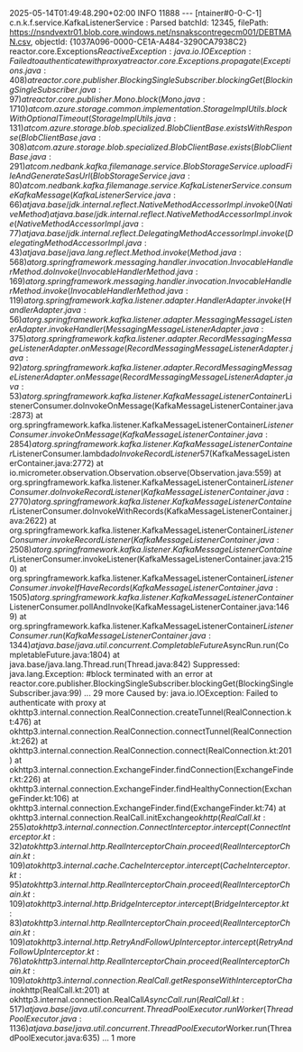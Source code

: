 2025-05-14T01:49:48.290+02:00  INFO 11888 --- [ntainer#0-0-C-1] c.n.k.f.service.KafkaListenerService     : Parsed batchId: 12345, filePath: https://nsndvextr01.blob.core.windows.net/nsnakscontregecm001/DEBTMAN.csv, objectId: {1037A096-0000-CE1A-A484-3290CA7938C2}
reactor.core.Exceptions$ReactiveException: java.io.IOException: Failed to authenticate with proxy
	at reactor.core.Exceptions.propagate(Exceptions.java:408)
	at reactor.core.publisher.BlockingSingleSubscriber.blockingGet(BlockingSingleSubscriber.java:97)
	at reactor.core.publisher.Mono.block(Mono.java:1710)
	at com.azure.storage.common.implementation.StorageImplUtils.blockWithOptionalTimeout(StorageImplUtils.java:131)
	at com.azure.storage.blob.specialized.BlobClientBase.existsWithResponse(BlobClientBase.java:308)
	at com.azure.storage.blob.specialized.BlobClientBase.exists(BlobClientBase.java:291)
	at com.nedbank.kafka.filemanage.service.BlobStorageService.uploadFileAndGenerateSasUrl(BlobStorageService.java:80)
	at com.nedbank.kafka.filemanage.service.KafkaListenerService.consumeKafkaMessage(KafkaListenerService.java:66)
	at java.base/jdk.internal.reflect.NativeMethodAccessorImpl.invoke0(Native Method)
	at java.base/jdk.internal.reflect.NativeMethodAccessorImpl.invoke(NativeMethodAccessorImpl.java:77)
	at java.base/jdk.internal.reflect.DelegatingMethodAccessorImpl.invoke(DelegatingMethodAccessorImpl.java:43)
	at java.base/java.lang.reflect.Method.invoke(Method.java:568)
	at org.springframework.messaging.handler.invocation.InvocableHandlerMethod.doInvoke(InvocableHandlerMethod.java:169)
	at org.springframework.messaging.handler.invocation.InvocableHandlerMethod.invoke(InvocableHandlerMethod.java:119)
	at org.springframework.kafka.listener.adapter.HandlerAdapter.invoke(HandlerAdapter.java:56)
	at org.springframework.kafka.listener.adapter.MessagingMessageListenerAdapter.invokeHandler(MessagingMessageListenerAdapter.java:375)
	at org.springframework.kafka.listener.adapter.RecordMessagingMessageListenerAdapter.onMessage(RecordMessagingMessageListenerAdapter.java:92)
	at org.springframework.kafka.listener.adapter.RecordMessagingMessageListenerAdapter.onMessage(RecordMessagingMessageListenerAdapter.java:53)
	at org.springframework.kafka.listener.KafkaMessageListenerContainer$ListenerConsumer.doInvokeOnMessage(KafkaMessageListenerContainer.java:2873)
	at org.springframework.kafka.listener.KafkaMessageListenerContainer$ListenerConsumer.invokeOnMessage(KafkaMessageListenerContainer.java:2854)
	at org.springframework.kafka.listener.KafkaMessageListenerContainer$ListenerConsumer.lambda$doInvokeRecordListener$57(KafkaMessageListenerContainer.java:2772)
	at io.micrometer.observation.Observation.observe(Observation.java:559)
	at org.springframework.kafka.listener.KafkaMessageListenerContainer$ListenerConsumer.doInvokeRecordListener(KafkaMessageListenerContainer.java:2770)
	at org.springframework.kafka.listener.KafkaMessageListenerContainer$ListenerConsumer.doInvokeWithRecords(KafkaMessageListenerContainer.java:2622)
	at org.springframework.kafka.listener.KafkaMessageListenerContainer$ListenerConsumer.invokeRecordListener(KafkaMessageListenerContainer.java:2508)
	at org.springframework.kafka.listener.KafkaMessageListenerContainer$ListenerConsumer.invokeListener(KafkaMessageListenerContainer.java:2150)
	at org.springframework.kafka.listener.KafkaMessageListenerContainer$ListenerConsumer.invokeIfHaveRecords(KafkaMessageListenerContainer.java:1505)
	at org.springframework.kafka.listener.KafkaMessageListenerContainer$ListenerConsumer.pollAndInvoke(KafkaMessageListenerContainer.java:1469)
	at org.springframework.kafka.listener.KafkaMessageListenerContainer$ListenerConsumer.run(KafkaMessageListenerContainer.java:1344)
	at java.base/java.util.concurrent.CompletableFuture$AsyncRun.run(CompletableFuture.java:1804)
	at java.base/java.lang.Thread.run(Thread.java:842)
	Suppressed: java.lang.Exception: #block terminated with an error
		at reactor.core.publisher.BlockingSingleSubscriber.blockingGet(BlockingSingleSubscriber.java:99)
		... 29 more
Caused by: java.io.IOException: Failed to authenticate with proxy
	at okhttp3.internal.connection.RealConnection.createTunnel(RealConnection.kt:476)
	at okhttp3.internal.connection.RealConnection.connectTunnel(RealConnection.kt:262)
	at okhttp3.internal.connection.RealConnection.connect(RealConnection.kt:201)
	at okhttp3.internal.connection.ExchangeFinder.findConnection(ExchangeFinder.kt:226)
	at okhttp3.internal.connection.ExchangeFinder.findHealthyConnection(ExchangeFinder.kt:106)
	at okhttp3.internal.connection.ExchangeFinder.find(ExchangeFinder.kt:74)
	at okhttp3.internal.connection.RealCall.initExchange$okhttp(RealCall.kt:255)
	at okhttp3.internal.connection.ConnectInterceptor.intercept(ConnectInterceptor.kt:32)
	at okhttp3.internal.http.RealInterceptorChain.proceed(RealInterceptorChain.kt:109)
	at okhttp3.internal.cache.CacheInterceptor.intercept(CacheInterceptor.kt:95)
	at okhttp3.internal.http.RealInterceptorChain.proceed(RealInterceptorChain.kt:109)
	at okhttp3.internal.http.BridgeInterceptor.intercept(BridgeInterceptor.kt:83)
	at okhttp3.internal.http.RealInterceptorChain.proceed(RealInterceptorChain.kt:109)
	at okhttp3.internal.http.RetryAndFollowUpInterceptor.intercept(RetryAndFollowUpInterceptor.kt:76)
	at okhttp3.internal.http.RealInterceptorChain.proceed(RealInterceptorChain.kt:109)
	at okhttp3.internal.connection.RealCall.getResponseWithInterceptorChain$okhttp(RealCall.kt:201)
	at okhttp3.internal.connection.RealCall$AsyncCall.run(RealCall.kt:517)
	at java.base/java.util.concurrent.ThreadPoolExecutor.runWorker(ThreadPoolExecutor.java:1136)
	at java.base/java.util.concurrent.ThreadPoolExecutor$Worker.run(ThreadPoolExecutor.java:635)
	... 1 more
